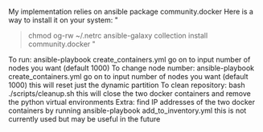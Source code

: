 My implementation relies on ansible package community.docker
Here is a way to install it on your system:
"
>chmod og-rw ~/.netrc
>ansible-galaxy collection install community.docker
"

To run: <sudo> ansible-playbook create_containers.yml
	go on to input number of nodes you want (default 1000)
To change node number: <sudo> ansible-playbook create_containers.yml
	go on to input number of nodes you want (default 1000)
	this will reset just the dynamic partition
To clean repository: <sudo> bash ./scripts/cleanup.sh
	this will close the two docker containers and remove the python virtual environments
Extra: find IP addresses of the two docker containers by running <sudo> ansible-playbook add_to_inventory.yml
	this is not currently used but may be useful in the future
